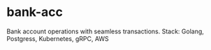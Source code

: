 # bank-acc
Bank account operations with seamless transactions. Stack: Golang, Postgress, Kubernetes, gRPC, AWS
